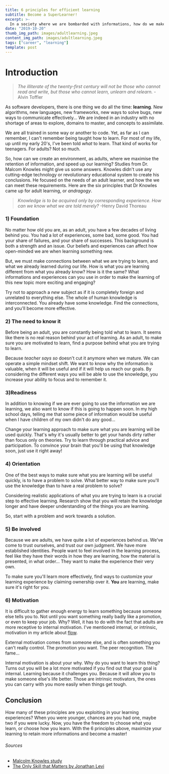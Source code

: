 ```yaml
---
title: 6 principles for efficient learning
subtitle: Become a SuperLearner!
excerpt: >-
  In a society where we are bombarded with informations, how do we make sure we create a proper mindset to learn what we need to improve?
date: "2019-10-20"
thumb_img_path: images/adultlearning.jpeg
content_img_path: images/adultlearning.jpeg
tags: ["career", "learning"]
template: post
---
```


# Introduction

> _The illiterate of the twenty-first century will not be those who cannot read and write, but those who cannot learn, unlearn and relearn._ -Alvin Toffler

As software developers, there is one thing we do all the time: **learning**. New algorithms, new languages, new frameworks, new ways to solve bugs, new ways to communicate effectively... We are indeed in an industry with no shortage of areas to explore, domains to master, and concepts to assimilate.

We are all trained in some way or another to code. Yet, as far as I can remember, I can't remember being taught how to learn. For most of my life, up until my early 20's, I've been told _what_ to learn. That kind of works for teenagers. For adults? Not so much.

So, how can we create an environment, as adults, where we maximise the retention of information, and speed up our learning? Studies from Dr. Malcom Knowles might give us some answers. Knowles didn't use any cutting-edge technology or revolutionary educational system to create his conclusions. He focused on the needs of an adult learner, and how the we can meet these requirements. Here are the six principles that Dr Knowles came up for adult learning, or _andragogy_.

> _Knowledge is to be acquired only by corresponding experience. How can we know what we are told merely?_ -Henry David Thoreau

### 1) Foundation

No matter how old you are, as an adult, you have a few decades of living behind you. You had a lot of experiences, some bad, some good. You had your share of failures, and your share of successes. This background is both a strength and an issue. Our beliefs and experiences can affect how open-minded we are when learning something new.

But, we must make connections between what we are trying to learn, and what we already learned during our life. How is what you are learning different from what you already know? How is it the same? What informations and experiences can you use in order to make the learning of this new topic more exciting and engaging?

Try not to approach a _new_ subject as if it is completely foreign and unrelated to everything else. The whole of human knowledge is interconnected. You already have some knowledge. Find the connections, and you'll become more effective.

### 2) The need to know it

Before being an adult, you are constantly being told what to learn. It seems like there is no real reason behind your act of learning. As an adult, to make sure you are motivated to learn, find a purpose behind what you are trying to learn.

Because _teacher says so_ doesn't cut it anymore when we mature. We can operate a simple mindset shift. We want to know why the information is valuable, when it will be useful and if it will help us reach our goals. By considering the different ways you will be able to use the knowledge, you increase your ability to focus and to remember it.

### 3)Readiness

In addition to knowing if we are ever going to use the information we are learning, we also want to know if this is going to happen soon. In my high school days, telling me that some piece of information would be useful when I have children of my own didn't do any good...

Change your learning approach to make sure what you are learning will be used quickly. That's why it's usually better to get your hands dirty rather than focus only on theories. Try to learn through practical advice and participation. To convince your brain that you'll be using that knowledge soon, just use it right away!

### 4) Orientation

One of the best ways to make sure what you are learning will be useful quickly, is to have a problem to solve. What better way to make sure you'll use the knowledge than to have a real problem to solve?

Considering realistic applications of what you are trying to learn is a crucial step to effective learning. Research show that you will retain the knowledge longer and have deeper understanding of the things you are learning.

So, start with a problem and work towards a solution.

### 5) Be involved

Because we are adults, we have quite a lot of experiences behind us. We've come to trust ourselves, and trust our own judgment. We have more established identities. People want to feel involved in the learning process, feel like they have their words in how they are learning, how the material is presented, in what order... They want to make the experience their very own.

To make sure you'll learn more effectively, find ways to customize your learning experience by claiming ownership over it. **You** are learning, make sure it's right for you.

### 6) Motivation

It is difficult to gather enough energy to learn something because someone else tells you to. Not until you want something really badly like a promotion, or even to keep your job. Why? Well, it has to do with the fact that adults are more receptive to internal motivation. I've mentioned internal, or intrinsic, motivation in my article about <a href="https://damiencosset.com/posts/flow-path-to-happiness/" target="_blank">flow</a>.

External motivation comes from someone else, and is often something you can't really control. The promotion you want. The peer recognition. The fame...

Internal motivation is about your why. Why do you want to learn this thing? Turns out you will be a lot more motivated if you find out that your goal is internal. Learning because it challenges you. Because it will allow you to make someone else's life better. Those are intrinsic motivators, the ones you can carry with you more easily when things get tough.

## Conclusion

How many of these principles are you exploiting in your learning experiences? When you were younger, chances are you had one, maybe two if you were lucky. Now, you have the freedom to choose what you learn, or choose how you learn. With the 6 principles above, maximize your learning to retain more informations and become a master!

###### Sources

- [Malcolm Knowles study](http://infed.org/mobi/malcolm-knowles-informal-adult-education-self-direction-and-andragogy/)
- [The Only Skill that Matters by Jonathan Levi](https://www.amazon.com/Only-Skill-that-Matters-SuperLearner-ebook/dp/B07WGR42TN)
